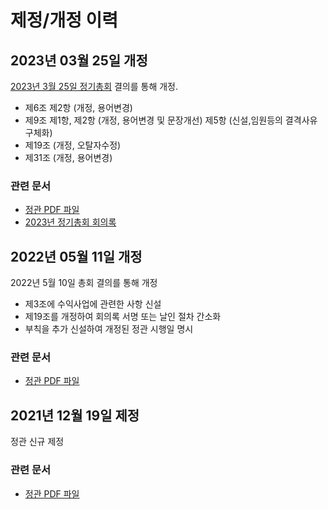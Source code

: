 # 제정/개정 이력

## 2023년 03월 25일 개정

[2023년 3월 25일 정기총회](../../meetings/rga2023/) 결의를 통해 개정.

- 제6조 제2항 (개정, 용어변경)
- 제9조 제1항, 제2항 (개정, 용어변경 및 문장개선) 제5항 (신설,임원등의 결격사유 구체화)
- 제19조 (개정, 오탈자수정)
- 제31조 (개정, 용어변경)

### 관련 문서
- [정관 PDF 파일](./articles-of-incorporation-2023-03-26.pdf)
- [2023년 정기총회 회의록](../../meetings/rga2023/2023_정기총회_회의록.pdf)

## 2022년 05월 11일 개정

2022년 5월 10일 총회 결의를 통해 개정

- 제3조에 수익사업에 관련한 사항 신설
- 제19조를 개정하여 회의록 서명 또는 날인 절차 간소화
- 부칙을 추가 신설하여 개정된 정관 시행일 명시

### 관련 문서
- [정관 PDF 파일](./articles-of-incorporation-2022-05-11.pdf)

## 2021년 12월 19일 제정

정관 신규 제정

### 관련 문서
- [정관 PDF 파일](./articles-of-incorporation-2021-12-19.pdf)